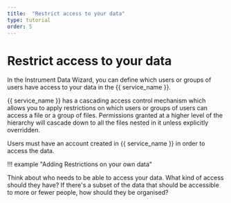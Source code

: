```yaml
---
title:  "Restrict access to your data"
type: tutorial
order: 5
---
```


# Restrict access to your data

In the Instrument Data Wizard, you can define which users or groups of users have access to your data in the {{ service_name }}. 

{{ service_name }} has a cascading access control mechanism which allows you to apply restrictions on which users or groups of users can access a file or a group of files. Permissions granted at a higher level of the hierarchy will cascade down to all the files nested in it unless explicitly overridden.

Users must have an account created in {{ service_name }} in order to access the data.

!!! example "Adding Restrictions on your own data"

Think about who needs to be able to access your data. What kind of access should they have? If there's a subset of the data that should be accessible to more or fewer people, how should they be organised?
